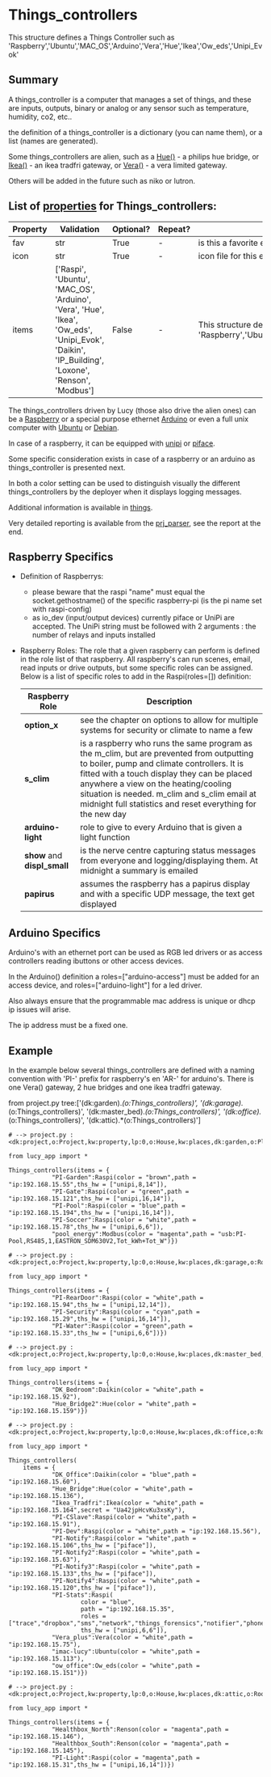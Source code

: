 <!--s_name-->
# Things_controllers

<!--e_name-->

<!--s_role-->
<!--e_role-->

<!--s_descr-->
This structure defines a Things Controller such as 'Raspberry','Ubuntu','MAC_OS','Arduino','Vera','Hue','Ikea','Ow_eds','Unipi_Evok'

<!--e_descr-->

## Summary

A things_controller is a computer that manages a set of things, and these are inputs, outputs, binary or analog or any sensor such as temperature, humidity, co2, etc..

the definition of a things_controller is a dictionary (you can name them), or a list (names are generated).

Some things_controllers are alien, such as a [Hue()](Hue_driver.md) - a philips hue bridge, or [Ikea()](Ikea_driver.md) - an ikea tradfri gateway, or [Vera()](Vera_driver.md) - a vera limited gateway.

Others will be added in the future such as niko or lutron.

<!--s_tbl-->
## List of [properties](Properties.md) for __Things_controllers__:

  | Property | Validation | Optional? | Repeat? | Description |
  | --- | --- | --- | --- | --- |
  | fav | str | True | - | is this a favorite element | 
  | icon | str | True | - | icon file for this element | 
  | items | ['Raspi', 'Ubuntu', 'MAC_OS', 'Arduino', 'Vera', 'Hue', 'Ikea', 'Ow_eds', 'Unipi_Evok', 'Daikin', 'IP_Building', 'Loxone', 'Renson', 'Modbus'] | False | - | This structure defines a Things Controller such as 'Raspberry','Ubuntu','MAC_OS','Arduino','Vera','Hue','Ikea','Ow_eds','Unipi_Evok' | 
<!--e_tbl-->

The things_controllers driven by Lucy (those also drive the alien ones) can be a [Raspberry](https://www.raspberrypi.org/) or a special purpose ethernet [Arduino](https://www.arduino.cc/) or even a full unix computer with [Ubuntu](https://www.ubuntu.com/) or [Debian](https://www.debian.org/).

In case of a raspberry, it can be equipped with [unipi](Unipi_driver.md) or [piface](Piface_driver.md).

Some specific consideration exists in case of a raspberry or an arduino as things_controller is presented next.

In both a color setting can be used to distinguish visually the different things_controllers by the deployer when it displays logging messages.	

Additional information is available in [things](Things.md).

Very detailed reporting is available from the [prj_parser](Prj_parser.md), see the report at the end.

## Raspberry Specifics

* Definition of Raspberrys:
    * please beware that the raspi "name" must equal the socket.gethostname() of the specific raspberry-pi (is the pi name set with raspi-config)
    * as io_dev (input/output devices) currently piface or UniPi are accepted.   The UniPi string must be followed with 2 arguments : the number of relays and inputs installed

* Raspberry Roles: The role that a given raspberry can perform is defined in the role list of that raspberry. All raspberry's can run scenes, email, read inputs or drive outputs, but some specific roles can be assigned. 
    Below is a list of specific roles to add in the Raspi(roles=[]) definition:

    | Raspberry Role | Description |
    | --- | --- |
    | __option_x__                  | see the chapter on options to allow for multiple systems for security or climate to name a few
    | __s_clim__                    | is a raspberry who runs the same program as the m_clim, but are prevented from outputting to boiler, pump and climate controllers.  It is fitted with a touch display they can be placed anywhere a view on the heating/cooling situation is needed. m_clim and s_clim email at midnight full statistics and reset everything for the new day
    | __arduino-light__             | role to give to every Arduino that is given a light function 
    | __show__ and __displ_small__  | is the nerve centre capturing status messages from everyone and logging/displaying them. At midnight a summary is emailed
    | __papirus__                   | assumes the raspberry has a papirus display and with a specific UDP message, the text get displayed 
	
## Arduino Specifics

Arduino's with an ethernet port can be used as RGB led drivers or as access controllers reading ibuttons or other access devices.

In the Arduino() definition a roles=["arduino-access"] must be added for an access device, and roles=["arduino-light"] for a led driver.

Also always ensure that the programmable mac address is unique or dhcp ip issues will arise.

The ip address must be a fixed one.

## Example

In the example below several things_controllers are defined with a naming convention with 'PI-' prefix for raspberry's en 'AR-' for arduino's.
There is one Vera() gateway, 2 hue bridges and one ikea tradfri gateway.


<!--s_insert_{"tree":["(dk:garden).*(o:Things_controllers)","(dk:garage).*(o:Things_controllers)","(dk:master_bed).*(o:Things_controllers)","(dk:office).*(o:Things_controllers)","(dk:attic).*(o:Things_controllers)"]}-->

from project.py tree:['(dk:garden).*(o:Things_controllers)', '(dk:garage).*(o:Things_controllers)', '(dk:master_bed).*(o:Things_controllers)', '(dk:office).*(o:Things_controllers)', '(dk:attic).*(o:Things_controllers)']
```python3
# --> project.py :<dk:project,o:Project,kw:property,lp:0,o:House,kw:places,dk:garden,o:Place,kw:contents,lp:1,o:Things_controllers>

from lucy_app import *

Things_controllers(items = {
            "PI-Garden":Raspi(color = "brown",path = "ip:192.168.15.55",ths_hw = ["unipi,8,14"]),
            "PI-Gate":Raspi(color = "green",path = "ip:192.168.15.121",ths_hw = ["unipi,16,14"]),
            "PI-Pool":Raspi(color = "blue",path = "ip:192.168.15.194",ths_hw = ["unipi,16,14"]),
            "PI-Soccer":Raspi(color = "white",path = "ip:192.168.15.78",ths_hw = ["unipi,6,6"]),
            "pool_energy":Modbus(color = "magenta",path = "usb:PI-Pool,RS485,1,EASTRON_SDM630V2,Tot_kWh+Tot_W")})

# --> project.py :<dk:project,o:Project,kw:property,lp:0,o:House,kw:places,dk:garage,o:Room,kw:contents,lp:0,o:Things_controllers>

from lucy_app import *

Things_controllers(items = {
            "PI-RearDoor":Raspi(color = "white",path = "ip:192.168.15.94",ths_hw = ["unipi,12,14"]),
            "PI-Security":Raspi(color = "cyan",path = "ip:192.168.15.29",ths_hw = ["unipi,16,14"]),
            "PI-Water":Raspi(color = "green",path = "ip:192.168.15.33",ths_hw = ["unipi,6,6"])})

# --> project.py :<dk:project,o:Project,kw:property,lp:0,o:House,kw:places,dk:master_bed,o:Room,kw:contents,lp:1,o:Things_controllers>

from lucy_app import *

Things_controllers(items = {
            "DK_Bedroom":Daikin(color = "white",path = "ip:192.168.15.92"),
            "Hue_Bridge2":Hue(color = "white",path = "ip:192.168.15.159")})

# --> project.py :<dk:project,o:Project,kw:property,lp:0,o:House,kw:places,dk:office,o:Room,kw:contents,lp:0,o:Things_controllers>

from lucy_app import *

Things_controllers(
    items = {
            "DK_Office":Daikin(color = "blue",path = "ip:192.168.15.60"),
            "Hue_Bridge":Hue(color = "white",path = "ip:192.168.15.136"),
            "Ikea_Tradfri":Ikea(color = "white",path = "ip:192.168.15.164",secret = "Ua42jpHcvKu3xsKy"),
            "PI-CSlave":Raspi(color = "white",path = "ip:192.168.15.91"),
            "PI-Dev":Raspi(color = "white",path = "ip:192.168.15.56"),
            "PI-Notify":Raspi(color = "white",path = "ip:192.168.15.106",ths_hw = ["piface"]),
            "PI-Notify2":Raspi(color = "white",path = "ip:192.168.15.63"),
            "PI-Notify3":Raspi(color = "white",path = "ip:192.168.15.133",ths_hw = ["piface"]),
            "PI-Notify4":Raspi(color = "white",path = "ip:192.168.15.120",ths_hw = ["piface"]),
            "PI-Stats":Raspi(
                    color = "blue",
                    path = "ip:192.168.15.35",
                    roles = ["trace","dropbox","sms","network","things_forensics","notifier","phone"],
                    ths_hw = ["unipi,6,6"]),
            "Vera_plus":Vera(color = "white",path = "ip:192.168.15.75"),
            "imac-lucy":Ubuntu(color = "white",path = "ip:192.168.15.113"),
            "ow_office":Ow_eds(color = "white",path = "ip:192.168.15.151")})

# --> project.py :<dk:project,o:Project,kw:property,lp:0,o:House,kw:places,dk:attic,o:Room,kw:contents,lp:0,o:Things_controllers>

from lucy_app import *

Things_controllers(items = {
            "Healthbox_North":Renson(color = "magenta",path = "ip:192.168.15.146"),
            "Healthbox_South":Renson(color = "magenta",path = "ip:192.168.15.145"),
            "PI-Light":Raspi(color = "magenta",path = "ip:192.168.15.31",ths_hw = ["unipi,16,14"])})

```

<!--e_insert-->

